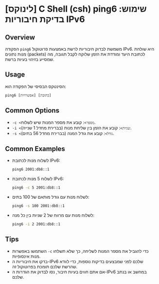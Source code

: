 # [לינוקס] C Shell (csh) ping6 שימוש: בדיקת חיבוריות IPv6

## Overview
הפקודה `ping6` משמשת לבדוק חיבוריות לרשת באמצעות פרוטוקול IPv6. היא שולחת מנות נתונים (packets) לכתובת היעד ומודדת את הזמן שלוקח לקבל תגובה, מה שמסייע בזיהוי בעיות ברשת.

## Usage
הסינטקס הבסיסי של הפקודה הוא:
```
ping6 [אפשרויות] [כתובת]
```

## Common Options
- `-c <מספר>`: קובע את מספר המנות שיש לשלוח.
- `-i <שניות>`: קובע את הזמן בין שליחת מנות (בברירת מחדל 1 שנייה).
- `-s <גודל>`: קובע את גודל המנה (בברירת מחדל 56 בתים).

## Common Examples
- לשלוח מנות לכתובת IPv6:
  ```bash
  ping6 2001:db8::1
  ```

- לשלוח 5 מנות לכתובת IPv6:
  ```bash
  ping6 -c 5 2001:db8::1
  ```

- לשלוח מנות עם גודל מותאם של 100 בתים:
  ```bash
  ping6 -s 100 2001:db8::1
  ```

- לשלוח מנות עם מרווח של 2 שניות בין כל מנה:
  ```bash
  ping6 -i 2 2001:db8::1
  ```

## Tips
- השתמשו באפשרות `-c` כדי להגביל את מספר המנות לשליחה, כך שלא תשלחו מנות אינסופיות.
- בדקו את חיבוריות ה-IPv6 שלכם לפני שמבצעים בדיקות נוספות, כדי לוודא שהרשת שלכם תומכת בפרוטוקול זה.
- אם אתם חווים בעיות חיבור, נסו לבדוק את הגדרות ה-IPv6 במחשב או בנתב שלכם.